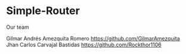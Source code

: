 # Simple-Router
Our team

Gilmar Andrés Amezquita Romero https://github.com/GilmarAmezquita<br>
Jhan Carlos Carvajal Bastidas https://github.com/Rockthor1106
